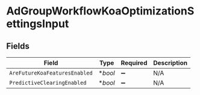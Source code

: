# AdGroupWorkflowKoaOptimizationSettingsInput


## Fields

| Field                         | Type                          | Required                      | Description                   |
| ----------------------------- | ----------------------------- | ----------------------------- | ----------------------------- |
| `AreFutureKoaFeaturesEnabled` | **bool*                       | :heavy_minus_sign:            | N/A                           |
| `PredictiveClearingEnabled`   | **bool*                       | :heavy_minus_sign:            | N/A                           |